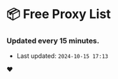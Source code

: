 # :package: Free Proxy List
### Updated every 15 minutes.

- Last updated: `2024-10-15 17:13`

:heart:

